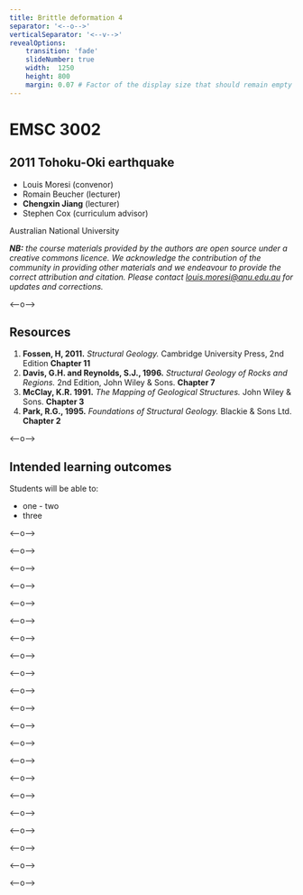 ```yaml
---
title: Brittle deformation 4
separator: '<--o-->'
verticalSeparator: '<--v-->'
revealOptions:
    transition: 'fade'
    slideNumber: true
    width:  1250
    height: 800
    margin: 0.07 # Factor of the display size that should remain empty around the content (7% typically)
---
```


# EMSC 3002

## 2011 Tohoku-Oki earthquake

  - Louis Moresi (convenor)
  - Romain Beucher (lecturer)
  - **Chengxin Jiang** (lecturer)
  - Stephen Cox (curriculum advisor)

Australian National University

_**NB:** the course materials provided by the authors are open source under a creative commons licence. 
We acknowledge the contribution of the community in providing other materials and we endeavour to 
provide the correct attribution and citation. Please contact louis.moresi@anu.edu.au for updates and 
corrections._

<--o-->

## Resources

1. **Fossen, H, 2011.** *Structural Geology.* Cambridge University Press, 2nd Edition **Chapter 11**
1. **Davis, G.H. and Reynolds, S.J., 1996.** *Structural Geology of Rocks and Regions.* 2nd Edition, John Wiley & Sons. **Chapter 7**
1. **McClay, K.R. 1991.** *The Mapping of Geological Structures.* John Wiley & Sons.  **Chapter 3**
1. **Park, R.G., 1995.** *Foundations of Structural Geology.* Blackie & Sons Ltd. **Chapter 2**

<--o-->

## Intended learning outcomes

Students will be able to:

- one
- two
- three

<--o-->

<!-- .slide: data-background="Figures-Brittle_deformation4/slide1.jpg" -->

<--o-->

<!-- .slide: data-background="Figures-Brittle_deformation4/slide2.jpg" -->

<--o-->

<!-- .slide: data-background="Figures-Brittle_deformation4/slide3.jpg" -->

<--o-->

<!-- .slide: data-background="Figures-Brittle_deformation4/slide4.jpg" -->

<--o-->

<!-- .slide: data-background="Figures-Brittle_deformation4/slide5.jpg" -->

<--o-->

<!-- .slide: data-background="Figures-Brittle_deformation4/slide6.jpg" -->

<--o-->

<!-- .slide: data-background="Figures-Brittle_deformation4/slide7.jpg" -->

<--o-->

<!-- .slide: data-background="Figures-Brittle_deformation4/slide8.jpg" -->

<--o-->

<!-- .slide: data-background="Figures-Brittle_deformation4/slide9.jpg" -->

<--o-->

<!-- .slide: data-background="Figures-Brittle_deformation4/slide10.jpg" -->

<--o-->

<!-- .slide: data-background="Figures-Brittle_deformation4/slide11.jpg" -->

<--o-->

<!-- .slide: data-background="Figures-Brittle_deformation4/slide12.jpg" -->

<--o-->

<!-- .slide: data-background="Figures-Brittle_deformation4/slide13.jpg" -->

<--o-->

<!-- .slide: data-background="Figures-Brittle_deformation4/slide14.jpg" -->

<--o-->

<!-- .slide: data-background="Figures-Brittle_deformation4/slide15.jpg" -->

<--o-->

<!-- .slide: data-background="Figures-Brittle_deformation4/slide16.jpg" -->

<--o-->

<!-- .slide: data-background="Figures-Brittle_deformation4/slide17.jpg" -->

<--o-->

<!-- .slide: data-background="Figures-Brittle_deformation4/slide18.jpg" -->

<--o-->

<!-- .slide: data-background="Figures-Brittle_deformation4/slide19.jpg" -->

<--o-->

<!-- .slide: data-background="Figures-Brittle_deformation4/slide20.jpg" -->

<--o-->

<!-- .slide: data-background="Figures-Brittle_deformation4/slide21.jpg" -->
